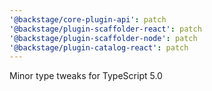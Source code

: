 ```yaml
---
'@backstage/core-plugin-api': patch
'@backstage/plugin-scaffolder-react': patch
'@backstage/plugin-scaffolder-node': patch
'@backstage/plugin-catalog-react': patch
---
```


Minor type tweaks for TypeScript 5.0
